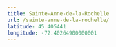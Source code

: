 ```yaml
---
title: Sainte-Anne-de-la-Rochelle
url: /sainte-anne-de-la-rochelle/
latitude: 45.405441
longitude: -72.40264900000001
---
```

